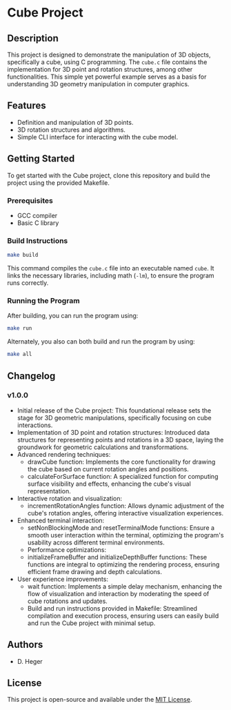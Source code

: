 
# Cube Project

## Description
This project is designed to demonstrate the manipulation of 3D objects, specifically a cube, using C programming. The `cube.c` file contains the implementation for 3D point and rotation structures, among other functionalities. This simple yet powerful example serves as a basis for understanding 3D geometry manipulation in computer graphics.

## Features
- Definition and manipulation of 3D points.
- 3D rotation structures and algorithms.
- Simple CLI interface for interacting with the cube model.

## Getting Started
To get started with the Cube project, clone this repository and build the project using the provided Makefile.

### Prerequisites
- GCC compiler
- Basic C library

### Build Instructions
```bash
make build
```

This command compiles the `cube.c` file into an executable named `cube`. It links the necessary libraries, including math (`-lm`), to ensure the program runs correctly.

### Running the Program
After building, you can run the program using:
```bash
make run
```

Alternately, you also can both build and run the program by using:
```bash
make all
```

## Changelog
### v1.0.0
- Initial release of the Cube project: This foundational release sets the stage for 3D geometric manipulations, specifically focusing on cube interactions.
- Implementation of 3D point and rotation structures: Introduced data structures for representing points and rotations in a 3D space, laying the groundwork for geometric calculations and transformations.
- Advanced rendering techniques:
  - drawCube function: Implements the core functionality for drawing the cube based on current rotation angles and positions.
  - calculateForSurface function: A specialized function for computing surface visibility and effects, enhancing the cube's visual representation.
- Interactive rotation and visualization:
  - incrementRotationAngles function: Allows dynamic adjustment of the cube's rotation angles, offering interactive visualization experiences.
- Enhanced terminal interaction:
  - setNonBlockingMode and resetTerminalMode functions: Ensure a smooth user interaction within the terminal, optimizing the program's usability across different terminal environments.
  - Performance optimizations:
  - initializeFrameBuffer and initializeDepthBuffer functions: These functions are integral to optimizing the rendering process, ensuring efficient frame drawing and depth calculations.
- User experience improvements:
  - wait function: Implements a simple delay mechanism, enhancing the flow of visualization and interaction by moderating the speed of cube rotations and updates.
  - Build and run instructions provided in Makefile: Streamlined compilation and execution process, ensuring users can easily build and run the Cube project with minimal setup.

## Authors
- D. Heger

## License
This project is open-source and available under the [MIT License](LICENSE).
